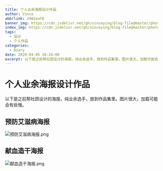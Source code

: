 ```yaml
---
title: 个人业余海报设计作品
author: Vince
abbrlink: 2981eaf6
banner_img: https://cdn.jsdelivr.net/gh/vinceying/blog-file@master/photo/design.png
index_img: https://cdn.jsdelivr.net/gh/vinceying/blog-file@master/photo/design.png
tags:
  - 设计
  - 个人作品
categories:
  - Diary
date: 2020-04-05 16:24:00
excerpt: 以下是之前帮社团设计的海报，纯业余选手，放到作品集里。图片很大，加载可能会有些慢
---
```

# 个人业余海报设计作品
以下是之前帮社团设计的海报，纯业余选手，放到作品集里。图片很大，加载可能会有些慢。

## 预防艾滋病海报
![预防艾滋病海报.png](https://cdn.jsdelivr.net/gh/vinceying/blog-file/photo/poster1.png)

## 献血造干海报
![献血造干海报.png](https://cdn.jsdelivr.net/gh/vinceying/blog-file/photo/poster2.png)
